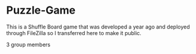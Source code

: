# Puzzle-Game


This is a Shuffle Board game that was developed a year ago and deployed through FileZilla so I transferred here to make it public.

3 group members
